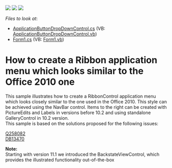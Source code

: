 <!-- default badges list -->
![](https://img.shields.io/endpoint?url=https://codecentral.devexpress.com/api/v1/VersionRange/128616476/10.2.3%2B)
[![](https://img.shields.io/badge/Open_in_DevExpress_Support_Center-FF7200?style=flat-square&logo=DevExpress&logoColor=white)](https://supportcenter.devexpress.com/ticket/details/E2759)
[![](https://img.shields.io/badge/📖_How_to_use_DevExpress_Examples-e9f6fc?style=flat-square)](https://docs.devexpress.com/GeneralInformation/403183)
<!-- default badges end -->
<!-- default file list -->
*Files to look at*:

* [ApplicationButtonDropDownControl.cs](./CS/Office2010StyleApplicationMenu102/ApplicationButtonDropDownControl.cs) (VB: [ApplicationButtonDropDownControl.vb](./VB/Office2010StyleApplicationMenu102/ApplicationButtonDropDownControl.vb))
* [Form1.cs](./CS/Office2010StyleApplicationMenu102/Form1.cs) (VB: [Form1.vb](./VB/Office2010StyleApplicationMenu102/Form1.vb))
<!-- default file list end -->
# How to create a Ribbon application menu which looks similar to the Office 2010 one 


<p>This sample illustrates how to create a RibbonControl application menu which looks closely similar to the one used in the Office 2010. This style can be achieved using the NavBar control. Items to the right can be created with PictureEdits and Labels in versions before 10.2 and using standalone GalleryControl in 10.2 version.<br />
This sample is based on the solutions proposed for the following issues:</p><p><a href="https://www.devexpress.com/Support/Center/p/Q258082">Q258082</a><br />
<a href="https://www.devexpress.com/Support/Center/p/DB13470">DB13470</a></p><p><strong>Note:</strong><br />
Starting with version 11.1 we introduced the BackstateViewControl, which provides the illustrated functionality out-of-the-box</p><p><br />
</p>

<br/>


